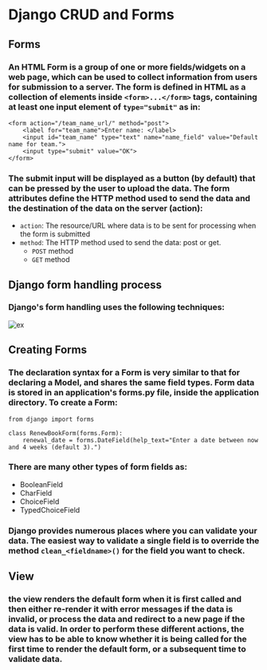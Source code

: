 # Django CRUD and Forms
## Forms
### An HTML Form is a group of one or more fields/widgets on a web page, which can be used to collect information from users for submission to a server. The form is defined in HTML as a collection of elements inside `<form>...</form>` tags, containing at least one input element of `type="submit"` as in:
``` 
<form action="/team_name_url/" method="post">
    <label for="team_name">Enter name: </label>
    <input id="team_name" type="text" name="name_field" value="Default name for team.">
    <input type="submit" value="OK">
</form> 
```
### The submit input will be displayed as a button (by default) that can be pressed by the user to upload the data. The form attributes define the HTTP method used to send the data and the destination of the data on the server (action):
- `action`: The resource/URL where data is to be sent for processing when the form is submitted
- `method`: The HTTP method used to send the data: post or get.
    - `POST` method 
    - `GET` method
## Django form handling process
### Django's form handling uses the following techniques:
![ex](https://i.ibb.co/55hYjP9/1.jpg)
## Creating Forms
### The declaration syntax for a Form is very similar to that for declaring a Model, and shares the same field types. Form data is stored in an application's forms.py file, inside the application directory. To create a Form:
```
from django import forms

class RenewBookForm(forms.Form):
    renewal_date = forms.DateField(help_text="Enter a date between now and 4 weeks (default 3).")
```
### There are many other types of form fields as:
- BooleanField
- CharField
- ChoiceField
- TypedChoiceField
### Django provides numerous places where you can validate your data. The easiest way to validate a single field is to override the method `clean_<fieldname>()` for the field you want to check.
## View
### the view renders the default form when it is first called and then either re-render it with error messages if the data is invalid, or process the data and redirect to a new page if the data is valid. In order to perform these different actions, the view has to be able to know whether it is being called for the first time to render the default form, or a subsequent time to validate data.
